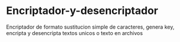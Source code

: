 # Encriptador-y-desencriptador
Encriptador de formato sustitucion simple de caracteres, genera key, encripta y desencripta textos unicos o texto en archivos
